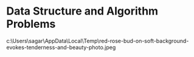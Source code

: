 # Data Structure and Algorithm Problems


c:\Users\sagar\AppData\Local\Temp\red-rose-bud-on-soft-background-evokes-tenderness-and-beauty-photo.jpeg